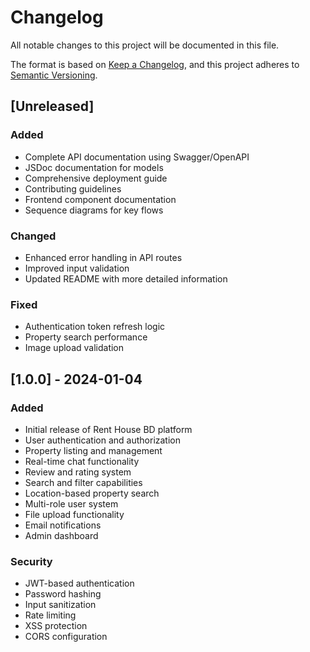 # Changelog

All notable changes to this project will be documented in this file.

The format is based on [Keep a Changelog](https://keepachangelog.com/en/1.0.0/),
and this project adheres to [Semantic Versioning](https://semver.org/spec/v2.0.0.html).

## [Unreleased]

### Added
- Complete API documentation using Swagger/OpenAPI
- JSDoc documentation for models
- Comprehensive deployment guide
- Contributing guidelines
- Frontend component documentation
- Sequence diagrams for key flows

### Changed
- Enhanced error handling in API routes
- Improved input validation
- Updated README with more detailed information

### Fixed
- Authentication token refresh logic
- Property search performance
- Image upload validation

## [1.0.0] - 2024-01-04

### Added
- Initial release of Rent House BD platform
- User authentication and authorization
- Property listing and management
- Real-time chat functionality
- Review and rating system
- Search and filter capabilities
- Location-based property search
- Multi-role user system
- File upload functionality
- Email notifications
- Admin dashboard

### Security
- JWT-based authentication
- Password hashing
- Input sanitization
- Rate limiting
- XSS protection
- CORS configuration
